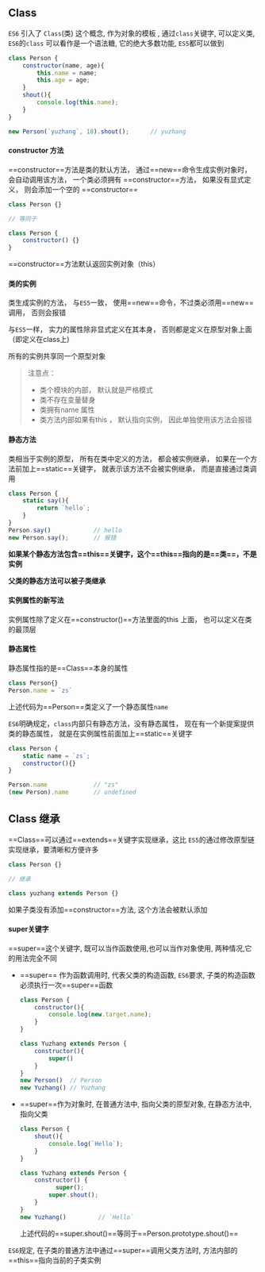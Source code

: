 ## Class

`ES6` 引入了 `Class`(类) 这个概念, 作为对象的模板 , 通过`class`关键字, 可以定义类,  `ES6`的`class` 可以看作是一个语法糖, 它的绝大多数功能,  `ES5`都可以做到

```javascript
class Person {
    constructor(name, age){
        this.name = name;
        this.age = age;
    }
    shout(){
        console.log(this.name);
    }
}

new Person(`yuzhang`, 18).shout();		// yuzhang
```



#### constructor 方法

==constructor==方法是类的默认方法， 通过==new==命令生成实例对象时， 会自动调用该方法， 一个类必须拥有 ==constructor==方法， 如果没有显式定义， 则会添加一个空的 ==constructor==

```javascript
class Person {}

// 等同于

class Person {
    constructor() {}
}
```

==constructor==方法默认返回实例对象（this）



#### 类的实例

类生成实例的方法， 与`ES5`一致， 使用==new==命令，不过类必须用==new==调用， 否则会报错

与`ES5`一样， 实力的属性除非显式定义在其本身， 否则都是定义在原型对象上面 （即定义在class上)

所有的实例共享同一个原型对象



>注意点：
>
>- 类个模块的内部， 默认就是严格模式
>- 类不存在变量替身
>- 类拥有name 属性
>- 类方法内部如果有this ， 默认指向实例， 因此单独使用该方法会报错



#### 静态方法

类相当于实例的原型， 所有在类中定义的方法， 都会被实例继承， 如果在一个方法前加上==static==关键字， 就表示该方法不会被实例继承， 而是直接通过类调用

```javascript
class Person {
    static say(){
        return `hello`;
    }
}
Person.say()			// hello
new Person.say();		// 报错
```

**如果某个静态方法包含==this==关键字，这个==this==指向的是==类==，不是实例**

**父类的静态方法可以被子类继承**



#### 实例属性的新写法

实例属性除了定义在==constructor()==方法里面的this 上面， 也可以定义在类的最顶层



#### 静态属性

静态属性指的是==Class==本身的属性

```javascript
class Person{}
Person.name = `zs`
```

上述代码为==Person==类定义了一个静态属性`name`

`ES6`明确规定，`class`内部只有静态方法，没有静态属性， 现在有一个新提案提供类的静态属性， 就是在实例属性前面加上==static==关键字

```javascript
class Person {
	static name = `zs`;
	constructor(){}
}

Person.name				// "zs"
(new Person).name		// undefined
```



## Class 继承

==Class==可以通过==extends==关键字实现继承，这比 `ES5`的通过修改原型链实现继承，要清晰和方便许多

```javascript
class Person {}

// 继承

class yuzhang extends Person {}
```

如果子类没有添加==constructor==方法, 这个方法会被默认添加



#### super关键字

==super==这个关键字, 既可以当作函数使用,也可以当作对象使用,  两种情况,它的用法完全不同

- ==super== 作为函数调用时, 代表父类的构造函数,  `ES6`要求, 子类的构造函数必须执行一次==super==函数

  ```javascript
  class Person {
      constructor(){
          console.log(new.target.name);
      }
  }
  
  class Yuzhang extends Person {
      constructor(){
          super()
      }
  }
  new Person()	// Person
  new Yuzhang()	// Yuzhang
  ```

- ==super==作为对象时, 在普通方法中, 指向父类的原型对象, 在静态方法中,指向父类

  ```javascript
  class Person {
      shout(){
          console.log(`Hello`);
      }
  }
  
  class Yuzhang extends Person {
      constructor() {
     		super();
          super.shout();
      }
  }
  new Yuzhang()			// `Hello`
  ```

  上述代码的==super.shout()==等同于==Person.prototype.shout()==

  

`ES6`规定, 在子类的普通方法中通过==super==调用父类方法时, 方法内部的==this==指向当前的子类实例

